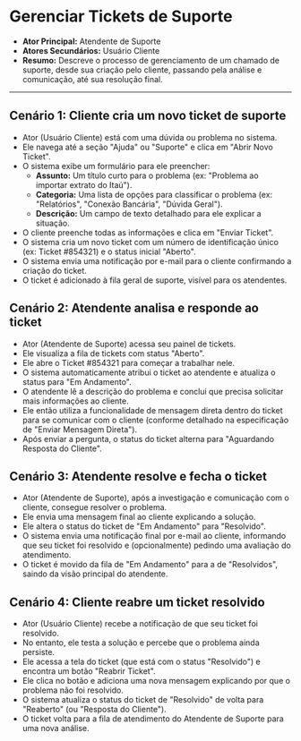 # Gerenciar Tickets de Suporte

- **Ator Principal:** Atendente de Suporte
- **Atores Secundários:** Usuário Cliente
- **Resumo:** Descreve o processo de gerenciamento de um chamado de suporte, desde sua criação pelo cliente, passando pela análise e comunicação, até sua resolução final.

---

## Cenário 1: Cliente cria um novo ticket de suporte

- Ator (Usuário Cliente) está com uma dúvida ou problema no sistema.
- Ele navega até a seção "Ajuda" ou "Suporte" e clica em "Abrir Novo Ticket".
- O sistema exibe um formulário para ele preencher:
    - **Assunto:** Um título curto para o problema (ex: "Problema ao importar extrato do Itaú").
    - **Categoria:** Uma lista de opções para classificar o problema (ex: "Relatórios", "Conexão Bancária", "Dúvida Geral").
    - **Descrição:** Um campo de texto detalhado para ele explicar a situação.
- O cliente preenche todas as informações e clica em "Enviar Ticket".
- O sistema cria um novo ticket com um número de identificação único (ex: Ticket #854321) e o status inicial "Aberto".
- O sistema envia uma notificação por e-mail para o cliente confirmando a criação do ticket.
- O ticket é adicionado à fila geral de suporte, visível para os atendentes.

## Cenário 2: Atendente analisa e responde ao ticket

- Ator (Atendente de Suporte) acessa seu painel de tickets.
- Ele visualiza a fila de tickets com status "Aberto".
- Ele abre o Ticket #854321 para começar a trabalhar nele.
- O sistema automaticamente atribui o ticket ao atendente e atualiza o status para "Em Andamento".
- O atendente lê a descrição do problema e conclui que precisa solicitar mais informações ao cliente.
- Ele então utiliza a funcionalidade de mensagem direta dentro do ticket para se comunicar com o cliente (conforme detalhado na especificação de "Enviar Mensagem Direta").
- Após enviar a pergunta, o status do ticket alterna para "Aguardando Resposta do Cliente".

## Cenário 3: Atendente resolve e fecha o ticket

- Ator (Atendente de Suporte), após a investigação e comunicação com o cliente, consegue resolver o problema.
- Ele envia uma mensagem final ao cliente explicando a solução.
- Ele altera o status do ticket de "Em Andamento" para "Resolvido".
- O sistema envia uma notificação final por e-mail ao cliente, informando que seu ticket foi resolvido e (opcionalmente) pedindo uma avaliação do atendimento.
- O ticket é movido da fila de "Em Andamento" para a de "Resolvidos", saindo da visão principal do atendente.

## Cenário 4: Cliente reabre um ticket resolvido

- Ator (Usuário Cliente) recebe a notificação de que seu ticket foi resolvido.
- No entanto, ele testa a solução e percebe que o problema ainda persiste.
- Ele acessa a tela do ticket (que está com o status "Resolvido") e encontra um botão "Reabrir Ticket".
- Ele clica no botão e adiciona uma nova mensagem explicando por que o problema não foi resolvido.
- O sistema atualiza o status do ticket de "Resolvido" de volta para "Reaberto" (ou "Resposta do Cliente").
- O ticket volta para a fila de atendimento do Atendente de Suporte para uma nova análise.
